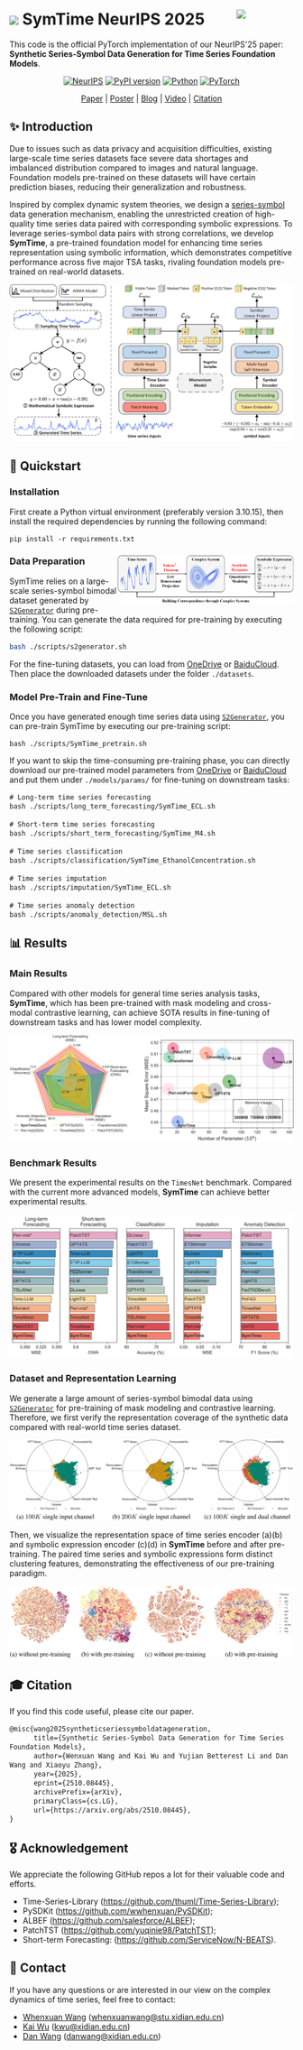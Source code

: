 # <img width="50px" src="https://github.com/wwhenxuan/S2Generator/blob/main/images/sum.png?raw=true"> SymTime NeurIPS 2025 <img width="20%" align="right" src="https://github.com/wwhenxuan/S2Generator/blob/main/images/S2Generator_logo.png?raw=true">

This code is the official PyTorch implementation of our NeurIPS'25 paper: **Synthetic Series-Symbol Data Generation for Time Series Foundation Models**.

<div align="center">

[![NeurIPS](https://img.shields.io/badge/NeurIPS'25-SymTime-orange)](https://neurips.cc/virtual/2025/poster/115260) [![PyPI version](https://badge.fury.io/py/s2generator.svg)](https://pypi.org/project/s2generator/) [![Python](https://img.shields.io/badge/python-3.10+-blue?logo=python)](https://www.python.org/) [![PyTorch](https://img.shields.io/badge/PyTorch-2.0.1-blue)](https://pytorch.org/)

[Paper](https://arxiv.org/abs/2510.08445) | [Poster](https://github.com/wwhenxuan/wwhenxuan.github.io/blob/main/assets/img/poster_neurips_2025_115260_synthetic_series-symbol_data_generation.jpg) | [Blog](https://mp.weixin.qq.com/s/D6O5SBl2RYHdkiinV6UM8w) | [Video]() | [Citation](#Citation)

</div>

## ✨ Introduction

Due to issues such as data privacy and acquisition difficulties, existing large-scale time series datasets face severe data shortages and imbalanced distribution compared to images and natural language. Foundation models pre-trained on these datasets will have certain prediction biases, reducing their generalization and robustness.

Inspired by complex dynamic system theories, we design a [series-symbol](https://github.com/wwhenxuan/S2Generator) data generation mechanism, enabling the unrestricted creation of high-quality time series data paired with corresponding symbolic expressions. To leverage series-symbol data pairs with strong correlations, we develop **SymTime**, a pre-trained foundation model for enhancing time series representation using symbolic information, which demonstrates competitive performance across five major TSA tasks, rivaling foundation models pre-trained on real-world datasets.

<div style="text-align: center;">
    <img src="configs/images/S2Generator_SymTime.png" alt="SymTime" style="zoom:80%;" />
</div>

## 🧭 Quickstart

### Installation

First create a Python virtual environment (preferably version 3.10.15), then install the required dependencies by running the following command:

```
pip install -r requirements.txt
```

### Data Preparation <img width="62%" align="right" src="configs/images/connection.png">

SymTime relies on a large-scale series-symbol bimodal dataset generated by [`S2Generator`](https://github.com/wwhenxuan/S2Generator) during pre-training. You can generate the data required for pre-training by executing the following script:

```bash
bash ./scripts/s2generator.sh
```

For the fine-tuning datasets, you can load from [OneDrive](https://drive.google.com/drive/folders/1of5P-Cy-dve9zs09p_Gr_wHh8Z_hfRN_?usp=sharing) or [BaiduCloud](https://pan.baidu.com/s/1gj44jULMdtCBLC_BwRrqVA?pwd=6666). Then place the downloaded datasets under the folder `./datasets`.

### Model Pre-Train and Fine-Tune

Once you have generated enough time series data using [`S2Generator`](https://github.com/wwhenxuan/S2Generator), you can pre-train SymTime by executing our pre-training script:

```shell
bash ./scripts/SymTime_pretrain.sh
```

If you want to skip the time-consuming pre-training phase, you can directly download our pre-trained model parameters from [OneDrive](https://drive.google.com/drive/folders/1of5P-Cy-dve9zs09p_Gr_wHh8Z_hfRN_?usp=sharing) or [BaiduCloud](https://pan.baidu.com/s/1gj44jULMdtCBLC_BwRrqVA?pwd=6666) and put them under `./models/params/` for fine-tuning on downstream tasks:

```shell
# Long-term time series forecasting
bash ./scripts/long_term_forecasting/SymTime_ECL.sh

# Short-term time series forecasting
bash ./scripts/short_term_forecasting/SymTime_M4.sh

# Time series classification
bash ./scripts/classification/SymTime_EthanolConcentration.sh

# Time series imputation
bash ./scripts/imputation/SymTime_ECL.sh

# Time series anomaly detection
bash ./scripts/anomaly_detection/MSL.sh
```

## 📊 Results

### Main Results

Compared with other models for general time series analysis tasks, **SymTime**, which has been pre-trained with mask modeling and cross-modal contrastive learning, can achieve SOTA results in fine-tuning of downstream tasks and has lower model complexity.

<div style="text-align: center;">
    <img src="configs/images/main_results.png" alt="main" style="zoom:80%;" />
</div>

### Benchmark Results

We present the experimental results on the `TimesNet` benchmark. Compared with the current more advanced models, **SymTime** can achieve better experimental results.

<div style="text-align: center;">
    <img src="configs/images/finetune_benchmark_results.png" alt="benchmark" style="zoom:80%;" />
</div>

### Dataset and Representation Learning

We generate a large amount of series-symbol bimodal data using [`S2Generator`](https://github.com/wwhenxuan/S2Generator) for pre-training of mask modeling and contrastive learning. Therefore, we first verify the representation coverage of the synthetic data compared with real-world time series dataset.

<div style="text-align: center;">
    <img src="configs/images/coverage.png" alt="coverage" style="zoom:80%;" />
</div>

Then, we visualize the representation space of time series encoder (a)(b) and symbolic expression encoder (c)(d) in **SymTime** before and after pre-training. The paired time series and symbolic expressions form distinct clustering features, demonstrating the effectiveness of our pre-training paradigm.

<div style="text-align: center;">
    <img src="configs/images/representation.png" alt="representation" style="zoom:80%;" />
</div>


## 🎓 Citation <a id="Citation"></a>

If you find this code useful, please cite our paper.

```
@misc{wang2025syntheticseriessymboldatageneration,
      title={Synthetic Series-Symbol Data Generation for Time Series Foundation Models}, 
      author={Wenxuan Wang and Kai Wu and Yujian Betterest Li and Dan Wang and Xiaoyu Zhang},
      year={2025},
      eprint={2510.08445},
      archivePrefix={arXiv},
      primaryClass={cs.LG},
      url={https://arxiv.org/abs/2510.08445}, 
}
```

## 🎖️ Acknowledgement

We appreciate the following GitHub repos a lot for their valuable code and efforts.

- Time-Series-Library (https://github.com/thuml/Time-Series-Library);
- PySDKit (https://github.com/wwhenxuan/PySDKit);
- ALBEF (https://github.com/salesforce/ALBEF);
- PatchTST (https://github.com/yuqinie98/PatchTST);
- Short-term Forecasting: (https://github.com/ServiceNow/N-BEATS).

## 🤗 Contact

If you have any questions or are interested in our view on the complex dynamics of time series, feel free to contact:

- [Whenxuan Wang](https://wwhenxuan.github.io/) (whenxuanwang@stu.xidian.edu.cn)
- [Kai Wu](https://sparsel.github.io/index.html) (kwu@xidian.edu.cn)
- [Dan Wang](https://web.xidian.edu.cn/danwang/) (danwang@xidian.edu.cn)
